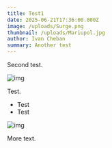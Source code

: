 ```yaml
---
title: Test1
date: 2025-06-21T17:36:00.000Z
image: /uploads/Surge.png
thumbnail: /uploads/Mariupol.jpg
author: Ivan Cheban
summary: Another test
---
```

Second test.

![img](/uploads/download-git-client.png "Test image")

Test.

* Test
* Test

![img](/uploads/download-git-client.png)

More text.

